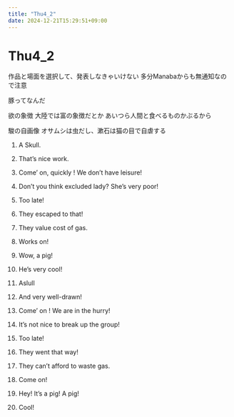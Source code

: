 ```yaml
---
title: "Thu4_2"
date: 2024-12-21T15:29:51+09:00
---
```

# Thu4_2
作品と場面を選択して、発表しなきゃいけない
多分Manabaからも無通知なので注意

豚ってなんだ

欲の象徴
大陸では富の象徴だとか
あいつら人間と食べるものかぶるから

駿の自画像
オサムシは虫だし、漱石は猫の目で自虐する

1. A Skull.
2. That’s nice work.
3. Come’ on, quickly ! We don’t have leisure!
4. Don’t you think excluded lady? She’s very poor!
5. Too late!
6. They escaped to that!
7. They value cost of gas.
8. Works on!
9. Wow, a pig!
10. He’s very cool!



1. Aslull
2. And very well-drawn!
3. Come’ on ! We are in the hurry!
4. It’s not nice to break up the group!
5. Too late!
6. They went that way!
7. They can’t afford to waste gas.
8. Come on!
9. Hey! It’s a pig! A pig!
10. Cool! 
